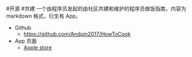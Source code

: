 #开源 #共建 
一个由程序员发起的由社区共建和维护的程序员做饭指南，内容为 markdown 格式，衍生有 App。
- Github
	- https://github.com/Anduin2017/HowToCook
- App 页面
	- [Apple store]( https://apps.apple.com/us/app/%E7%A8%8B%E5%BA%8F%E5%91%98%E5%81%9A%E9%A5%AD%E6%8C%87%E5%8D%97/id1615189438 )
